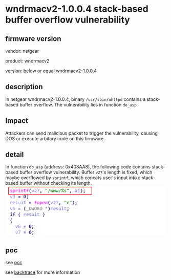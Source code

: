 # wndrmacv2-1.0.0.4 stack-based buffer overflow vulnerability
## firmware version
vendor: netgear

product: wndrmacv2

version: below or equal wndrmacv2-1.0.0.4

## description
In netgear wndrmacv2-1.0.0.4, binary `/usr/sbin/uhttpd` contains a stack-based buffer overflow. The vulnerability lies in function `do_asp`

## Impact
Attackers can send malicious packet to trigger the vulnerability, causing DOS or execute arbitary code on this firmware.

## detail
In function `do_asp` (address: 0x408AA8), the following code contains stack-based buffer overflow vulnerability. Buffer `v27`'s length is fixed, which maybe overflowed by `sprintf`, which concats user's input into a stack-based buffer without checking its length.
![alt text](image.png)


## poc
see [poc](./poc)

see [backtrace](./backtrace) for more information

